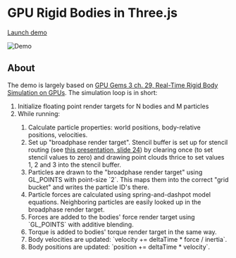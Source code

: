 GPU Rigid Bodies in Three.js
============================

[Launch demo](https://schteppe.github.io/threejs-gpu-physics/)

![Demo](https://cloud.githubusercontent.com/assets/1063152/25567729/a1e103c8-2df4-11e7-9e74-4242b5d9ea55.png)

## About

The demo is largely based on [GPU Gems 3 ch. 29, Real-Time Rigid Body Simulation on GPUs](https://developer.nvidia.com/gpugems/GPUGems3/gpugems3_ch29.html). The simulation loop is in short:

<ol>
<li>Initialize floating point render targets for N bodies and M particles</li>
<li>While running:</li>
<ol>
<li>Calculate particle properties: world positions, body-relative positions, velocities.</li>
<li>Set up "broadphase render target". Stencil buffer is set up for stencil routing (see <a href="http://www.gpgpu.org/static/s2007/slides/15-GPGPU-physics.pdf">this presentation, slide 24</a>) by clearing once (to set stencil values to zero) and drawing point clouds thrice to set values 1, 2 and 3 into the stencil buffer.</li>
<li>Particles are drawn to the "broadphase render target" using GL_POINTS with point-size `2`. This maps them into the correct "grid bucket" and writes the particle ID's there.</li>
<li>Particle forces are calculated using spring-and-dashpot model equations. Neighboring particles are easily looked up in the broadphase render target.</li>
<li>Forces are added to the bodies' force render target using `GL_POINTS` with additive blending.</li>
<li>Torque is added to bodies' torque render target in the same way.</li>
<li>Body velocities are updated: `velocity += deltaTime * force / inertia`.</li>
<li>Body positions are updated: `position += deltaTime * velocity`.</li>
</ol>
